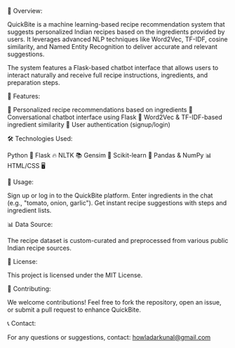 📌 Overview:

QuickBite is a machine learning-based recipe recommendation system that suggests personalized Indian recipes based on the ingredients provided by users. It leverages advanced NLP techniques like Word2Vec, TF-IDF, cosine similarity, and Named Entity Recognition to deliver accurate and relevant suggestions.

The system features a Flask-based chatbot interface that allows users to interact naturally and receive full recipe instructions, ingredients, and preparation steps.

🚀 Features:

🍛 Personalized recipe recommendations based on ingredients
💬 Conversational chatbot interface using Flask
🧠 Word2Vec & TF-IDF-based ingredient similarity
🔐 User authentication (signup/login)

🛠️ Technologies Used:

Python 🐍 Flask 🔥 NLTK 📚 Gensim 🔡 Scikit-learn 🤖 Pandas & NumPy 📊 HTML/CSS 🖥️

🎯 Usage:

Sign up or log in to the QuickBite platform.
Enter ingredients in the chat (e.g., "tomato, onion, garlic").
Get instant recipe suggestions with steps and ingredient lists.

📊 Data Source:

The recipe dataset is custom-curated and preprocessed from various public Indian recipe sources.

📜 License:

This project is licensed under the MIT License.

🤝 Contributing:

We welcome contributions! Feel free to fork the repository, open an issue, or submit a pull request to enhance QuickBite.

📞 Contact:

For any questions or suggestions, contact: howladarkunal@gmail.com
